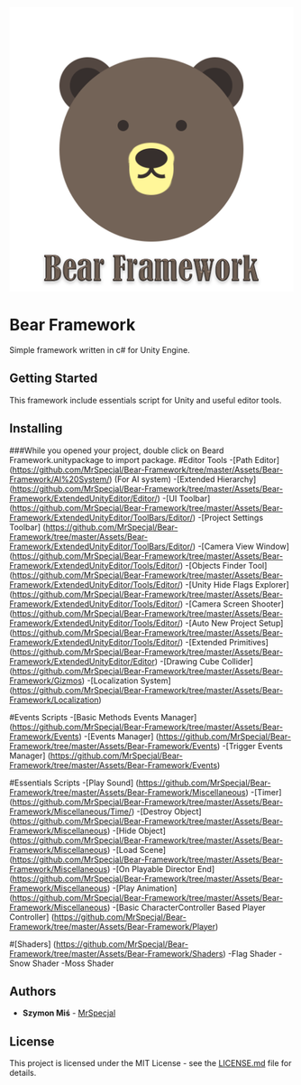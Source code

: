 ![Logo](https://github.com/MrSpecjal/Bear-Framework/blob/master/Assets/Bear-Framework/Graphic/bFramework-logo-title.png)
# Bear Framework
Simple framework written in c# for Unity Engine.

## Getting Started

This framework include essentials script for Unity and useful editor tools.

## Installing

###While you opened your project, double click on Beard Framework.unitypackage to import package.
#Editor Tools
-[Path Editor] (https://github.com/MrSpecjal/Bear-Framework/tree/master/Assets/Bear-Framework/AI%20System/) (For AI system)
-[Extended Hierarchy] (https://github.com/MrSpecjal/Bear-Framework/tree/master/Assets/Bear-Framework/ExtendedUnityEditor/Editor/)
-[UI Toolbar] (https://github.com/MrSpecjal/Bear-Framework/tree/master/Assets/Bear-Framework/ExtendedUnityEditor/ToolBars/Editor/)
-[Project Settings Toolbar] (https://github.com/MrSpecjal/Bear-Framework/tree/master/Assets/Bear-Framework/ExtendedUnityEditor/ToolBars/Editor/)
-[Camera View Window] (https://github.com/MrSpecjal/Bear-Framework/tree/master/Assets/Bear-Framework/ExtendedUnityEditor/Tools/Editor/)
-[Objects Finder Tool] (https://github.com/MrSpecjal/Bear-Framework/tree/master/Assets/Bear-Framework/ExtendedUnityEditor/Tools/Editor/)
-[Unity Hide Flags Explorer] (https://github.com/MrSpecjal/Bear-Framework/tree/master/Assets/Bear-Framework/ExtendedUnityEditor/Tools/Editor/)
-[Camera Screen Shooter] (https://github.com/MrSpecjal/Bear-Framework/tree/master/Assets/Bear-Framework/ExtendedUnityEditor/Tools/Editor/)
-[Auto New Project Setup] (https://github.com/MrSpecjal/Bear-Framework/tree/master/Assets/Bear-Framework/ExtendedUnityEditor/Tools/Editor/)
-[Extended Primitives]  (https://github.com/MrSpecjal/Bear-Framework/tree/master/Assets/Bear-Framework/ExtendedUnityEditor/Editor)
-[Drawing Cube Collider] (https://github.com/MrSpecjal/Bear-Framework/tree/master/Assets/Bear-Framework/Gizmos)
-[Localization System] (https://github.com/MrSpecjal/Bear-Framework/tree/master/Assets/Bear-Framework/Localization)

#Events Scripts
-[Basic Methods Events Manager] (https://github.com/MrSpecjal/Bear-Framework/tree/master/Assets/Bear-Framework/Events)
-[Events Manager] (https://github.com/MrSpecjal/Bear-Framework/tree/master/Assets/Bear-Framework/Events)
-[Trigger Events Manager] (https://github.com/MrSpecjal/Bear-Framework/tree/master/Assets/Bear-Framework/Events)

#Essentials Scripts
-[Play Sound] (https://github.com/MrSpecjal/Bear-Framework/tree/master/Assets/Bear-Framework/Miscellaneous)
-[Timer] (https://github.com/MrSpecjal/Bear-Framework/tree/master/Assets/Bear-Framework/Miscellaneous/Time/)
-[Destroy Object] (https://github.com/MrSpecjal/Bear-Framework/tree/master/Assets/Bear-Framework/Miscellaneous)
-[Hide Object] (https://github.com/MrSpecjal/Bear-Framework/tree/master/Assets/Bear-Framework/Miscellaneous)
-[Load Scene] (https://github.com/MrSpecjal/Bear-Framework/tree/master/Assets/Bear-Framework/Miscellaneous)
-[On Playable Director End] (https://github.com/MrSpecjal/Bear-Framework/tree/master/Assets/Bear-Framework/Miscellaneous)
-[Play Animation] (https://github.com/MrSpecjal/Bear-Framework/tree/master/Assets/Bear-Framework/Miscellaneous)
-[Basic CharacterController Based Player Controller] (https://github.com/MrSpecjal/Bear-Framework/tree/master/Assets/Bear-Framework/Player)

#[Shaders]  (https://github.com/MrSpecjal/Bear-Framework/tree/master/Assets/Bear-Framework/Shaders)
-Flag Shader
-Snow Shader
-Moss Shader

## Authors

* **Szymon Miś** - [MrSpecjal](https://github.com/MrSpecjal)


## License

This project is licensed under the MIT License - see the [LICENSE.md](LICENSE.md) file for details.